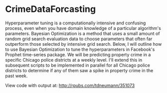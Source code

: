 # CrimeDataForcasting

Hyperparameter tuning is a computationally intensive and confusing process, even when you have domain knowledge of a particular algorithm's parameters. Bayesian Optimization is a method that uses a small amount of random grid search evaluation data to choose parameters that often far outperform those selected by intensive grid search. Below, I will outline how to use Bayesian Optimization to tune the hyperparameters in Facebook's Prophet time-series package. We will be predicting property crime in a specific Chicago police districts at a weekly level. I'll extend this in subsequent scripts to be implemented in parallel for all Chicago police districts to determine if any of them saw a spike in property crime in the past week.


View code with output at:
http://rpubs.com/tdneumann/351073
